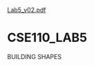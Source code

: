 [Lab5_v02.pdf](https://github.com/sephiroth042/CSE110_LAB5/files/7126223/Lab5_v02.pdf)
# CSE110_LAB5
BUILDING SHAPES
